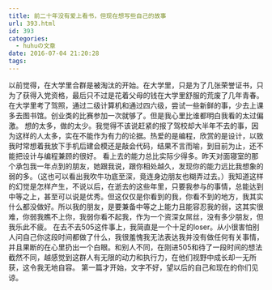 ```yaml
---
title: 前二十年没有爱上看书，但现在想写些自己的故事
url: 393.html
id: 393
categories:
  - huhuの文章
date: 2016-07-04 21:20:28
tags:
---
```


以前觉得，在大学里合群是被淘汰的开始。在大学里，只是为了几张荣誉证书，只为了获得入党资格，最后只不过是花着父母的钱在大学里舒服的荒废了几年青春。在大学里考了驾照，通过二级计算机和通过四六级，尝试一些新鲜的事，少去上课多去图书馆。创业类的比赛参加一次就够了。但是我心里比谁都明白我看的太过偏激。 想的太多，做的太少。我觉得不该说赶紧的报了驾校却大半年不去的事，因为这样的人太多，实在不能作为有力的论据。热爱的是编程，欣赏的是设计，以致我时常想着我放下手机后建会模还是敲会代码，结果不言而喻，到目前为止，还不能把设计与编程兼顾的很好。 看上去的能力总比实际少得多。昨天对面寝室的那个承包我一年点到的朋友，她跟我说，跟你相处越久，发现你的能力远比我想象的弱的多。（这也可以看出我吹牛功底至深，竟连身边朋友也糊弄过去。）我知道这样的幻觉是怎样产生，不说以后，在逝去的这些年里，只要我参与的事情，总能达到中等之上，甚至可以说是优秀。但这仅仅是你看到的我，你看不到的地方，我其实什么都没做好。所以我的朋友，是要兼备中等之上能力且能容忍我的弱，这其实很难，你弱我瞧不上你，我弱你看不起我，作为一个资深女屌丝，没有多少朋友，但我乐此不疲。 在去不去505这件事上，我简直是一个十足的loser。从小很害怕别人问自己你这段时间都做了什么，我很羞愧我无法表达我并没有做任何有关事情，并且果断的在心里扔出一个白眼。和别人不同，在刚进505和待了一段时间的想法截然不同，越感觉到这群人有无限的动力和执行力，在他们视野中成长却一无所获，这令我无地自容。 第一篇才开始，文字不好，望以后的自己和现在的你们见谅。